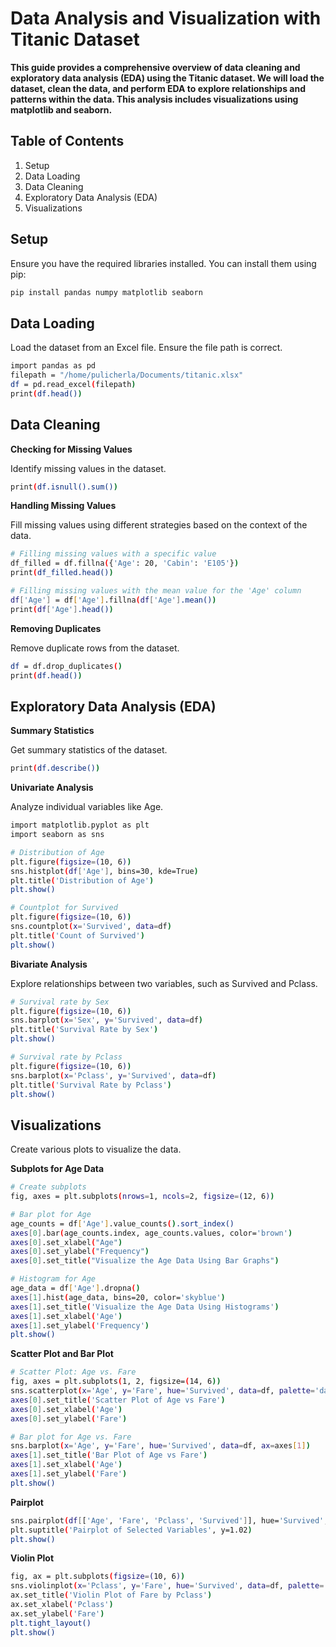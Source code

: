 # Data Analysis and Visualization with Titanic Dataset

**This guide provides a comprehensive overview of data cleaning and exploratory data analysis (EDA) using the Titanic dataset. We will load the dataset, clean the data, and perform EDA to explore relationships and patterns within the data. This analysis includes visualizations using matplotlib and seaborn.**

## Table of Contents

  1. Setup
  2. Data Loading
  3. Data Cleaning
  4. Exploratory Data Analysis (EDA)
  5. Visualizations

## Setup

Ensure you have the required libraries installed. You can install them using pip:

```sh
pip install pandas numpy matplotlib seaborn
```

## Data Loading

Load the dataset from an Excel file. Ensure the file path is correct.

```sh
import pandas as pd
filepath = "/home/pulicherla/Documents/titanic.xlsx"
df = pd.read_excel(filepath)
print(df.head())
```

## Data Cleaning

**Checking for Missing Values**

Identify missing values in the dataset.

```sh
print(df.isnull().sum())
```

**Handling Missing Values**

Fill missing values using different strategies based on the context of the data.

```sh
# Filling missing values with a specific value
df_filled = df.fillna({'Age': 20, 'Cabin': 'E105'})
print(df_filled.head())

# Filling missing values with the mean value for the 'Age' column
df['Age'] = df['Age'].fillna(df['Age'].mean())
print(df['Age'].head())
```
**Removing Duplicates**

Remove duplicate rows from the dataset.

```sh
df = df.drop_duplicates()
print(df.head())
```

## Exploratory Data Analysis (EDA)

**Summary Statistics**

Get summary statistics of the dataset.

```sh
print(df.describe())
```

**Univariate Analysis**

Analyze individual variables like Age.

```sh
import matplotlib.pyplot as plt
import seaborn as sns

# Distribution of Age
plt.figure(figsize=(10, 6))
sns.histplot(df['Age'], bins=30, kde=True)
plt.title('Distribution of Age')
plt.show()

# Countplot for Survived
plt.figure(figsize=(10, 6))
sns.countplot(x='Survived', data=df)
plt.title('Count of Survived')
plt.show()
```

**Bivariate Analysis**

Explore relationships between two variables, such as Survived and Pclass.

```sh
# Survival rate by Sex
plt.figure(figsize=(10, 6))
sns.barplot(x='Sex', y='Survived', data=df)
plt.title('Survival Rate by Sex')
plt.show()

# Survival rate by Pclass
plt.figure(figsize=(10, 6))
sns.barplot(x='Pclass', y='Survived', data=df)
plt.title('Survival Rate by Pclass')
plt.show()
```

## Visualizations

Create various plots to visualize the data.

**Subplots for Age Data**

```sh
# Create subplots
fig, axes = plt.subplots(nrows=1, ncols=2, figsize=(12, 6))

# Bar plot for Age
age_counts = df['Age'].value_counts().sort_index()
axes[0].bar(age_counts.index, age_counts.values, color='brown')
axes[0].set_xlabel("Age")
axes[0].set_ylabel("Frequency")
axes[0].set_title("Visualize the Age Data Using Bar Graphs")

# Histogram for Age
age_data = df['Age'].dropna()
axes[1].hist(age_data, bins=20, color='skyblue')
axes[1].set_title('Visualize the Age Data Using Histograms')
axes[1].set_xlabel('Age')
axes[1].set_ylabel('Frequency')
plt.show()
```

**Scatter Plot and Bar Plot**

```sh
# Scatter Plot: Age vs. Fare
fig, axes = plt.subplots(1, 2, figsize=(14, 6))
sns.scatterplot(x='Age', y='Fare', hue='Survived', data=df, palette='dark', ax=axes[0])
axes[0].set_title('Scatter Plot of Age vs Fare')
axes[0].set_xlabel('Age')
axes[0].set_ylabel('Fare')

# Bar plot for Age vs. Fare
sns.barplot(x='Age', y='Fare', hue='Survived', data=df, ax=axes[1])
axes[1].set_title('Bar Plot of Age vs Fare')
axes[1].set_xlabel('Age')
axes[1].set_ylabel('Fare')
plt.show()
```

**Pairplot**

```sh
sns.pairplot(df[['Age', 'Fare', 'Pclass', 'Survived']], hue='Survived', palette='dark')
plt.suptitle('Pairplot of Selected Variables', y=1.02)
plt.show()
```

**Violin Plot**

```sh
fig, ax = plt.subplots(figsize=(10, 6))
sns.violinplot(x='Pclass', y='Fare', hue='Survived', data=df, palette='dark', split=True, ax=ax)
ax.set_title('Violin Plot of Fare by Pclass')
ax.set_xlabel('Pclass')
ax.set_ylabel('Fare')
plt.tight_layout()
plt.show()
```

























